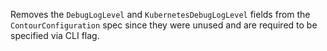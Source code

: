 Removes the `DebugLogLevel` and `KubernetesDebugLogLevel` fields from the `ContourConfiguration` spec since they were unused and are required to be specified via CLI flag.
